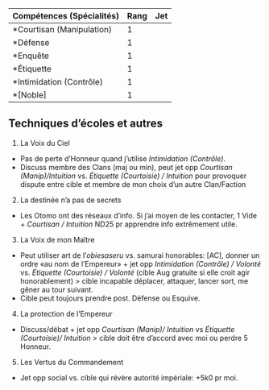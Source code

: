 | Compétences (Spécialités)                     | Rang  | Jet
| --------------------------------------------- | ----- | -------
| *Courtisan (Manipulation)                     | 1     |
| *Défense                                      | 1     |
| *Enquête                                      | 1     |
| *Étiquette                                    | 1     |
| *Intimidation (Contrôle)                      | 1     |
| *[Noble]                                      | 1     |

## Techniques d’écoles et autres

1. La Voix du Ciel
  * Pas de perte d’Honneur quand j’utilise *Intimidation (Contrôle)*.
  * Discuss membre des Clans (maj ou min), peut jet opp *Courtisan (Manip)/Intuition*
    vs. *Étiquette (Courtoisie) / Intuition* pour provoquer dispute entre cible
    et membre de mon choix d’un autre Clan/Faction
2. La destinée n’a pas de secrets
  * Les Otomo ont des réseaux d’info. Si j’ai moyen de les contacter, 1 Vide +
    *Courtisan / Intuition* ND25 pr apprendre info extrêmement utile.
3. La Voix de mon Maître
  * Peut utiliser art de l’*obiesaseru* vs. samurai honorables: [AC], donner un
    ordre «au nom de l’Empereur» + jet opp *Intimidation (Contrôle) / Volonté*
    vs. *Étiquette (Courtoisie) / Volonté* (cible Aug gratuite si elle croit agir
    honorablement) > cible incapable déplacer, attaquer, lancer sort, me gêner
    au tour suivant.
  * Cible peut toujours prendre post. Défense ou Esquive.
4. La protection de l’Empereur
  * Discuss/débat + jet opp *Courtisan (Manip)/ Intuition* vs
    *Étiquette (Courtoisie)/ Intuition* > cible doit être d’accord avec moi ou
    perdre 5 Honneur.
5. Les Vertus du Commandement
  * Jet opp social vs. cible qui révère autorité impériale: +5k0 pr moi.
